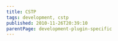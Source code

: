 ```yaml
---
title: CSTP
tags: development, cstp
published: 2010-11-26T20:39:10
parentPage: development-plugin-specific
---
```

